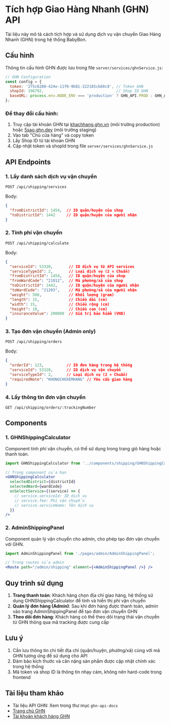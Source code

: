 # Tích hợp Giao Hàng Nhanh (GHN) API

Tài liệu này mô tả cách tích hợp và sử dụng dịch vụ vận chuyển Giao Hàng Nhanh (GHN) trong hệ thống BabyBon.

## Cấu hình

Thông tin cấu hình GHN được lưu trong file `server/services/ghnService.js`:

```javascript
// GHN Configuration
const config = {
  token: '275c6280-424e-11f0-9b81-222185cb68c8', // Token GHN
  shopId: 196792,                                // Shop ID GHN
  baseURL: process.env.NODE_ENV === 'production' ? GHN_API.PROD : GHN_API.PROD,
};
```

### Để thay đổi cấu hình:

1. Truy cập tài khoản GHN tại [khachhang.ghn.vn](https://khachhang.ghn.vn) (môi trường production) hoặc [5sao.ghn.dev](https://5sao.ghn.dev) (môi trường staging)
2. Vào tab "Chủ cửa hàng" và copy token
3. Lấy Shop ID từ tài khoản GHN
4. Cập nhật token và shopId trong file `server/services/ghnService.js`

## API Endpoints

### 1. Lấy danh sách dịch vụ vận chuyển

```
POST /api/shipping/services
```

Body:
```json
{
  "fromDistrictId": 1454,  // ID quận/huyện của shop
  "toDistrictId": 1442     // ID quận/huyện của người nhận
}
```

### 2. Tính phí vận chuyển

```
POST /api/shipping/calculate
```

Body:
```json
{
  "serviceId": 53320,       // ID dịch vụ từ API services
  "serviceTypeId": 2,       // Loại dịch vụ (2 = Chuẩn)
  "fromDistrictId": 1454,   // ID quận/huyện của shop
  "fromWardCode": "21012",  // Mã phường/xã của shop
  "toDistrictId": 1442,     // ID quận/huyện của người nhận
  "toWardCode": "21203",    // Mã phường/xã của người nhận
  "weight": 500,            // Khối lượng (gram)
  "length": 15,             // Chiều dài (cm)
  "width": 15,              // Chiều rộng (cm)
  "height": 10,             // Chiều cao (cm)
  "insuranceValue": 200000  // Giá trị bảo hiểm (VND)
}
```

### 3. Tạo đơn vận chuyển (Admin only)

```
POST /api/shipping/orders
```

Body:
```json
{
  "orderId": 123,          // ID đơn hàng trong hệ thống
  "serviceId": 53320,      // ID dịch vụ vận chuyển 
  "serviceTypeId": 2,      // Loại dịch vụ (2 = Chuẩn)
  "requiredNote": "KHONGCHOXEMHANG" // Yêu cầu giao hàng
}
```

### 4. Lấy thông tin đơn vận chuyển

```
GET /api/shipping/orders/:trackingNumber
```

## Components

### 1. GHNShippingCalculator

Component tính phí vận chuyển, có thể sử dụng trong trang giỏ hàng hoặc thanh toán.

```jsx
import GHNShippingCalculator from '../components/shipping/GHNShippingCalculator';

// Trong component của bạn
<GHNShippingCalculator
  selectedDistrict={districtId}
  selectedWard={wardCode}
  onSelectService={(service) => {
    // service.serviceId: ID dịch vụ
    // service.fee: Phí vận chuyển
    // service.serviceName: Tên dịch vụ
  }}
/>
```

### 2. AdminShippingPanel

Component quản lý vận chuyển cho admin, cho phép tạo đơn vận chuyển với GHN.

```jsx
import AdminShippingPanel from './pages/admin/AdminShippingPanel';

// Trong routes của admin
<Route path="/admin/shipping" element={<AdminShippingPanel />} />
```

## Quy trình sử dụng

1. **Trang thanh toán**: Khách hàng chọn địa chỉ giao hàng, hệ thống sử dụng GHNShippingCalculator để tính và hiển thị phí vận chuyển
2. **Quản lý đơn hàng (Admin)**: Sau khi đơn hàng được thanh toán, admin vào trang AdminShippingPanel để tạo đơn vận chuyển GHN
3. **Theo dõi đơn hàng**: Khách hàng có thể theo dõi trạng thái vận chuyển từ GHN thông qua mã tracking được cung cấp

## Lưu ý

1. Cần lưu thông tin chi tiết địa chỉ (quận/huyện, phường/xã) cùng với mã GHN tương ứng để sử dụng cho API
2. Đảm bảo kích thước và cân nặng sản phẩm được cập nhật chính xác trong hệ thống
3. Mã token và shop ID là thông tin nhạy cảm, không nên hard-code trong frontend

## Tài liệu tham khảo

- Tài liệu API GHN: Xem trong thư mục `ghn-api-docs`
- [Trang chủ GHN](https://ghn.vn)
- [Tài khoản khách hàng GHN](https://khachhang.ghn.vn) 
